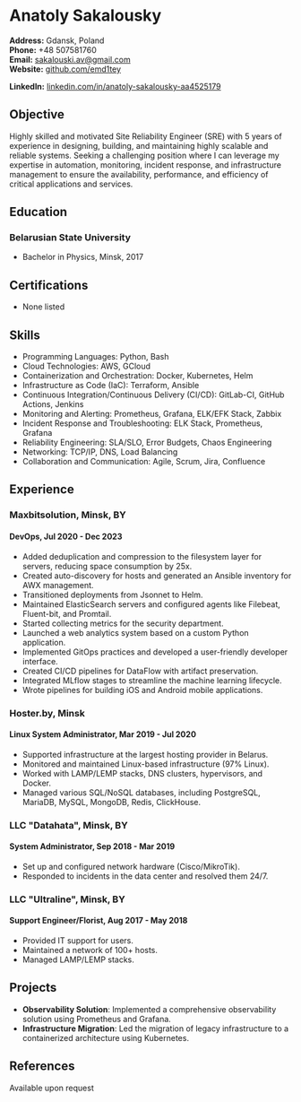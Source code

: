 # Anatoly Sakalousky

**Address:** Gdansk, Poland  
**Phone:** +48 507581760  
**Email:** sakalouski.av@gmail.com  
**Website:** [github.com/emd1tey](https://github.com/emd1tey)  

**LinkedIn:** [linkedin.com/in/anatoly-sakalousky-aa4525179](https://linkedin.com/in/anatoly-sakalousky-aa4525179) 

## Objective
Highly skilled and motivated Site Reliability Engineer (SRE) with 5 years of experience in designing, building, and maintaining highly scalable and reliable systems. Seeking a challenging position where I can leverage my expertise in automation, monitoring, incident response, and infrastructure management to ensure the availability, performance, and efficiency of critical applications and services.

## Education
### Belarusian State University
-  Bachelor in Physics, Minsk, 2017

## Certifications
- None listed

## Skills
- Programming Languages: Python, Bash
- Cloud Technologies: AWS, GCloud
- Containerization and Orchestration: Docker, Kubernetes, Helm
- Infrastructure as Code (IaC): Terraform, Ansible
- Continuous Integration/Continuous Delivery (CI/CD): GitLab-CI, GitHub Actions, Jenkins
- Monitoring and Alerting: Prometheus, Grafana, ELK/EFK Stack, Zabbix
- Incident Response and Troubleshooting: ELK Stack, Prometheus, Grafana
- Reliability Engineering: SLA/SLO, Error Budgets, Chaos Engineering
- Networking: TCP/IP, DNS, Load Balancing
- Collaboration and Communication: Agile, Scrum, Jira, Confluence

## Experience

### Maxbitsolution, Minsk, BY
#### DevOps, Jul 2020 - Dec 2023
- Added deduplication and compression to the filesystem layer for servers, reducing space consumption by 25x.
- Created auto-discovery for hosts and generated an Ansible inventory for AWX management.
- Transitioned deployments from Jsonnet to Helm.
- Maintained ElasticSearch servers and configured agents like Filebeat, Fluent-bit, and Promtail.
- Started collecting metrics for the security department.
- Launched a web analytics system based on a custom Python application.
- Implemented GitOps practices and developed a user-friendly developer interface.
- Created CI/CD pipelines for DataFlow with artifact preservation.
- Integrated MLflow stages to streamline the machine learning lifecycle.
- Wrote pipelines for building iOS and Android mobile applications.

### Hoster.by, Minsk
#### Linux System Administrator, Mar 2019 - Jul 2020
- Supported infrastructure at the largest hosting provider in Belarus.
- Monitored and maintained Linux-based infrastructure (97% Linux).
- Worked with LAMP/LEMP stacks, DNS clusters, hypervisors, and Docker.
- Managed various SQL/NoSQL databases, including PostgreSQL, MariaDB, MySQL, MongoDB, Redis, ClickHouse.

### LLC "Datahata", Minsk, BY
#### System Administrator, Sep 2018 - Mar 2019
- Set up and configured network hardware (Cisco/MikroTik).
- Responded to incidents in the data center and resolved them 24/7.

### LLC "Ultraline", Minsk, BY
#### Support Engineer/Florist, Aug 2017 - May 2018
- Provided IT support for users.
- Maintained a network of 100+ hosts.
- Managed LAMP/LEMP stacks.

## Projects

- **Observability Solution**: Implemented a comprehensive observability solution using Prometheus and Grafana.
- **Infrastructure Migration**: Led the migration of legacy infrastructure to a containerized architecture using Kubernetes.

## References
Available upon request

